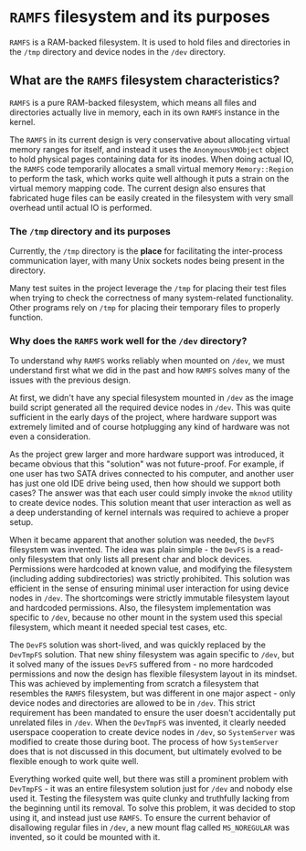 # `RAMFS` filesystem and its purposes

`RAMFS` is a RAM-backed filesystem. It is used to hold files and directories in the `/tmp` directory and
device nodes in the `/dev` directory.

## What are the `RAMFS` filesystem characteristics?

`RAMFS` is a pure RAM-backed filesystem, which means all files and directories
actually live in memory, each in its own `RAMFS` instance in the kernel.

The `RAMFS` in its current design is very conservative about allocating virtual memory ranges
for itself, and instead it uses the `AnonymousVMObject` object to hold physical pages containing
data for its inodes. When doing actual IO, the `RAMFS` code temporarily allocates a small virtual memory
`Memory::Region` to perform the task, which works quite well although it puts a strain on the virtual memory
mapping code. The current design also ensures that fabricated huge files can be easily created in the filesystem
with very small overhead until actual IO is performed.

### The `/tmp` directory and its purposes

Currently, the `/tmp` directory is the **place** for facilitating the inter-process
communication layer, with many Unix sockets nodes being present in the directory.

Many test suites in the project leverage the `/tmp` for placing their test files
when trying to check the correctness of many system-related functionality.
Other programs rely on `/tmp` for placing their temporary files to properly function.

### Why does the `RAMFS` work well for the `/dev` directory?

To understand why `RAMFS` works reliably when mounted on `/dev`, we must understand
first what we did in the past and how `RAMFS` solves many of the issues with the previous design.

At first, we didn't have any special filesystem mounted in `/dev` as the image build 
script generated all the required device nodes in `/dev`. This was quite sufficient in
the early days of the project, where hardware support was extremely limited and of course
hotplugging any kind of hardware was not even a consideration.

As the project grew larger and more hardware support was introduced, it became obvious
that this "solution" was not future-proof. For example, if one user has two SATA drives
connected to his computer, and another user has just one old IDE drive being used,
then how should we support both cases? The answer was that each user could simply invoke
the `mknod` utility to create device nodes. This solution meant that user interaction as well
as a deep understanding of kernel internals was required to achieve a proper setup.

When it became apparent that another solution was needed, the `DevFS` filesystem was
invented. The idea was plain simple - the `DevFS` is a read-only filesystem that only
lists all present char and block devices. Permissions were hardcoded at known value,
and modifying the filesystem (including adding subdirectories) was strictly prohibited.
This solution was efficient in the sense of ensuring minimal user interaction for using
device nodes in `/dev`. The shortcomings were strictly immutable filesystem layout and hardcoded
permissions. Also, the filesystem implementation was specific to `/dev`, because no other
mount in the system used this special filesystem, which meant it needed special test cases, etc.

The `DevFS` solution was short-lived, and was quickly replaced by the `DevTmpFS` solution.
That new shiny filesystem was again specific to `/dev`, but it solved many of the issues
`DevFS` suffered from - no more hardcoded permissions and now the design has flexible filesystem
layout in its mindset.
This was achieved by implementing from scratch a filesystem that resembles the `RAMFS`
filesystem, but was different in one major aspect - only device nodes and directories are allowed
to be in `/dev`. This strict requirement has been mandated to ensure the user doesn't
accidentally put unrelated files in `/dev`. When the `DevTmpFS` was invented, it clearly
needed userspace cooperation to create device nodes in `/dev`, so `SystemServer` was modified
to create those during boot. The process of how `SystemServer` does that is not discussed
in this document, but ultimately evolved to be flexible enough to work quite well.

Everything worked quite well, but there was still a prominent problem with `DevTmpFS` -
it was an entire filesystem solution just for `/dev` and nobody else used it.
Testing the filesystem was quite clunky and truthfully lacking from the beginning until its removal.
To solve this problem, it was decided to stop using it, and instead just use `RAMFS`.
To ensure the current behavior of disallowing regular files in `/dev`, a new mount flag called
`MS_NOREGULAR` was invented, so it could be mounted with it.
